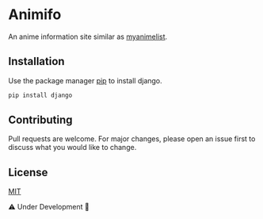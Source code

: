 # Animifo 
An anime information site similar as [myanimelist](https://myanimelist.net/).

## Installation
Use the package manager [pip](https://pip.pypa.io/en/stable/) to install django. 
```bash
pip install django
```
## Contributing
Pull requests are welcome. For major changes, please open an issue first to discuss what you would like to change.

## License
[MIT](https://choosealicense.com/licenses/mit/)

⚠️ Under Development 🚧

